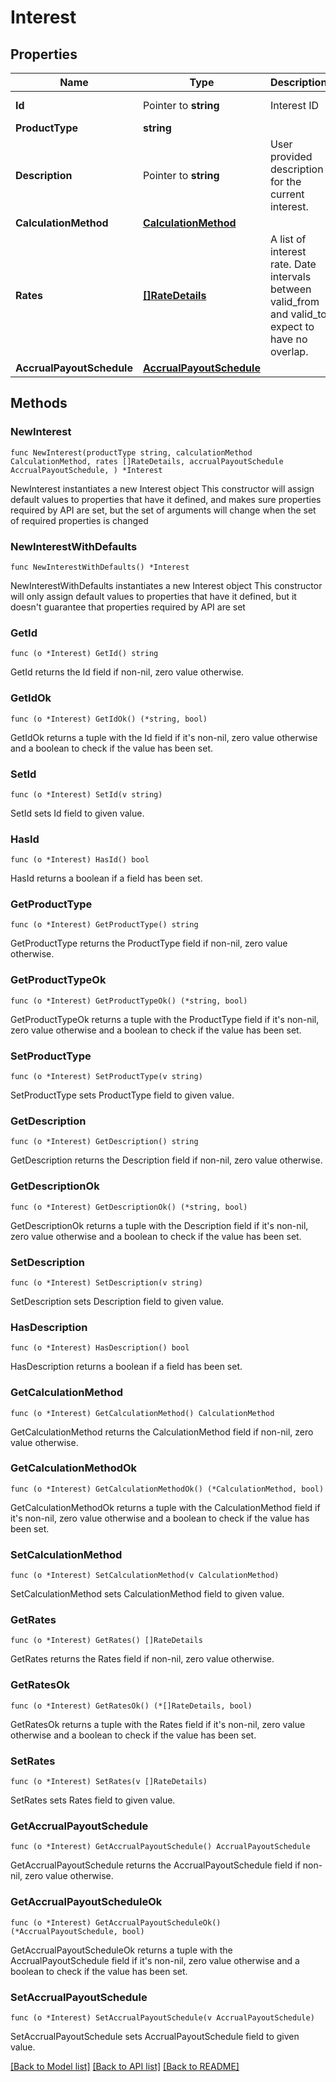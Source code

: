 # Interest

## Properties

Name | Type | Description | Notes
------------ | ------------- | ------------- | -------------
**Id** | Pointer to **string** | Interest ID | [optional] [readonly] 
**ProductType** | **string** |  | 
**Description** | Pointer to **string** | User provided description for the current interest. | [optional] 
**CalculationMethod** | [**CalculationMethod**](CalculationMethod.md) |  | 
**Rates** | [**[]RateDetails**](RateDetails.md) | A list of interest rate. Date intervals between valid_from and valid_to expect to have no overlap.  | 
**AccrualPayoutSchedule** | [**AccrualPayoutSchedule**](AccrualPayoutSchedule.md) |  | 

## Methods

### NewInterest

`func NewInterest(productType string, calculationMethod CalculationMethod, rates []RateDetails, accrualPayoutSchedule AccrualPayoutSchedule, ) *Interest`

NewInterest instantiates a new Interest object
This constructor will assign default values to properties that have it defined,
and makes sure properties required by API are set, but the set of arguments
will change when the set of required properties is changed

### NewInterestWithDefaults

`func NewInterestWithDefaults() *Interest`

NewInterestWithDefaults instantiates a new Interest object
This constructor will only assign default values to properties that have it defined,
but it doesn't guarantee that properties required by API are set

### GetId

`func (o *Interest) GetId() string`

GetId returns the Id field if non-nil, zero value otherwise.

### GetIdOk

`func (o *Interest) GetIdOk() (*string, bool)`

GetIdOk returns a tuple with the Id field if it's non-nil, zero value otherwise
and a boolean to check if the value has been set.

### SetId

`func (o *Interest) SetId(v string)`

SetId sets Id field to given value.

### HasId

`func (o *Interest) HasId() bool`

HasId returns a boolean if a field has been set.

### GetProductType

`func (o *Interest) GetProductType() string`

GetProductType returns the ProductType field if non-nil, zero value otherwise.

### GetProductTypeOk

`func (o *Interest) GetProductTypeOk() (*string, bool)`

GetProductTypeOk returns a tuple with the ProductType field if it's non-nil, zero value otherwise
and a boolean to check if the value has been set.

### SetProductType

`func (o *Interest) SetProductType(v string)`

SetProductType sets ProductType field to given value.


### GetDescription

`func (o *Interest) GetDescription() string`

GetDescription returns the Description field if non-nil, zero value otherwise.

### GetDescriptionOk

`func (o *Interest) GetDescriptionOk() (*string, bool)`

GetDescriptionOk returns a tuple with the Description field if it's non-nil, zero value otherwise
and a boolean to check if the value has been set.

### SetDescription

`func (o *Interest) SetDescription(v string)`

SetDescription sets Description field to given value.

### HasDescription

`func (o *Interest) HasDescription() bool`

HasDescription returns a boolean if a field has been set.

### GetCalculationMethod

`func (o *Interest) GetCalculationMethod() CalculationMethod`

GetCalculationMethod returns the CalculationMethod field if non-nil, zero value otherwise.

### GetCalculationMethodOk

`func (o *Interest) GetCalculationMethodOk() (*CalculationMethod, bool)`

GetCalculationMethodOk returns a tuple with the CalculationMethod field if it's non-nil, zero value otherwise
and a boolean to check if the value has been set.

### SetCalculationMethod

`func (o *Interest) SetCalculationMethod(v CalculationMethod)`

SetCalculationMethod sets CalculationMethod field to given value.


### GetRates

`func (o *Interest) GetRates() []RateDetails`

GetRates returns the Rates field if non-nil, zero value otherwise.

### GetRatesOk

`func (o *Interest) GetRatesOk() (*[]RateDetails, bool)`

GetRatesOk returns a tuple with the Rates field if it's non-nil, zero value otherwise
and a boolean to check if the value has been set.

### SetRates

`func (o *Interest) SetRates(v []RateDetails)`

SetRates sets Rates field to given value.


### GetAccrualPayoutSchedule

`func (o *Interest) GetAccrualPayoutSchedule() AccrualPayoutSchedule`

GetAccrualPayoutSchedule returns the AccrualPayoutSchedule field if non-nil, zero value otherwise.

### GetAccrualPayoutScheduleOk

`func (o *Interest) GetAccrualPayoutScheduleOk() (*AccrualPayoutSchedule, bool)`

GetAccrualPayoutScheduleOk returns a tuple with the AccrualPayoutSchedule field if it's non-nil, zero value otherwise
and a boolean to check if the value has been set.

### SetAccrualPayoutSchedule

`func (o *Interest) SetAccrualPayoutSchedule(v AccrualPayoutSchedule)`

SetAccrualPayoutSchedule sets AccrualPayoutSchedule field to given value.



[[Back to Model list]](../README.md#documentation-for-models) [[Back to API list]](../README.md#documentation-for-api-endpoints) [[Back to README]](../README.md)


